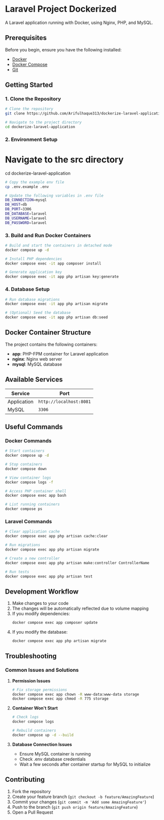 # Laravel Project Dockerized 

A Laravel application running with Docker, using Nginx, PHP, and MySQL.

## Prerequisites

Before you begin, ensure you have the following installed:
- [Docker](https://www.docker.com/get-started)
- [Docker Compose](https://docs.docker.com/compose/install/)
- [Git](https://git-scm.com/downloads)

## Getting Started

### 1. Clone the Repository

```bash
# Clone the repository
git clone https://github.com/Arifulhaque313/dockerize-laravel-application.git

# Navigate to the project directory
cd dockerize-laravel-application
```

### 2. Environment Setup

# Navigate to the src directory
cd dockerize-laravel-application

```bash
# Copy the example env file
cp .env.example .env

# Update the following variables in .env file
DB_CONNECTION=mysql
DB_HOST=db
DB_PORT=3306
DB_DATABASE=laravel
DB_USERNAME=laravel
DB_PASSWORD=laravel
```

### 3. Build and Run Docker Containers

```bash
# Build and start the containers in detached mode
docker compose up -d

# Install PHP dependencies
docker compose exec -it app composer install

# Generate application key
docker compose exec -it app php artisan key:generate
```

### 4. Database Setup

```bash
# Run database migrations
docker compose exec -it app php artisan migrate

# (Optional) Seed the database
docker compose exec -it app php artisan db:seed
```

## Docker Container Structure

The project contains the following containers:
- **app**: PHP-FPM container for Laravel application
- **nginx**: Nginx web server
- **mysql**: MySQL database

## Available Services

| Service | Port |
|---------|------|
| Application | `http://localhost:8081` |
| MySQL | `3306` |

## Useful Commands

### Docker Commands

```bash
# Start containers
docker compose up -d

# Stop containers
docker compose down

# View container logs
docker compose logs -f

# Access PHP container shell
docker compose exec app bash

# List running containers
docker compose ps
```

### Laravel Commands

```bash
# Clear application cache
docker compose exec app php artisan cache:clear

# Run migrations
docker compose exec app php artisan migrate

# Create a new controller
docker compose exec app php artisan make:controller ControllerName

# Run tests
docker compose exec app php artisan test
```

## Development Workflow

1. Make changes to your code
2. The changes will be automatically reflected due to volume mapping
3. If you modify dependencies:
   ```bash
   docker compose exec app composer update
   ```
4. If you modify the database:
   ```bash
   docker compose exec app php artisan migrate
   ```

## Troubleshooting

### Common Issues and Solutions

1. **Permission Issues**
   ```bash
   # Fix storage permissions
   docker compose exec app chown -R www-data:www-data storage
   docker compose exec app chmod -R 775 storage
   ```

2. **Container Won't Start**
   ```bash
   # Check logs
   docker compose logs

   # Rebuild containers
   docker compose up -d --build
   ```

3. **Database Connection Issues**
   - Ensure MySQL container is running
   - Check .env database credentials
   - Wait a few seconds after container startup for MySQL to initialize

## Contributing

1. Fork the repository
2. Create your feature branch (`git checkout -b feature/AmazingFeature`)
3. Commit your changes (`git commit -m 'Add some AmazingFeature'`)
4. Push to the branch (`git push origin feature/AmazingFeature`)
5. Open a Pull Request

